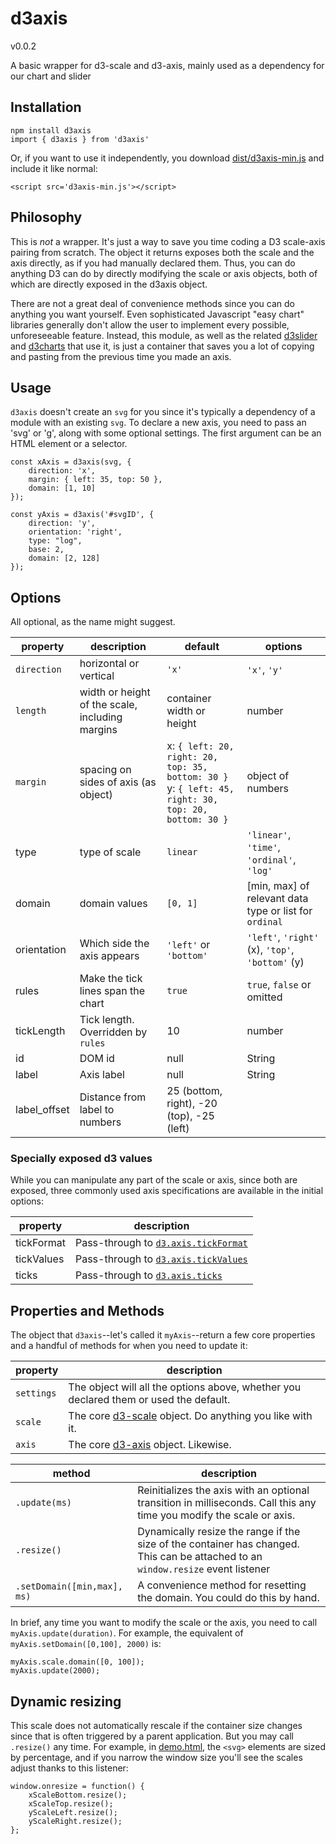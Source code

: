# d3axis

v0.0.2

A basic wrapper for d3-scale and d3-axis, mainly used as a dependency for our chart and slider

## Installation

	npm install d3axis
	import { d3axis } from 'd3axis'

Or, if you want to use it independently, you download [dist/d3axis-min.js](dist/d3axis-min.js) and include it like normal:

	<script src='d3axis-min.js'></script>

## Philosophy

This is _not_ a wrapper. It's just a way to save you time coding a D3 scale-axis pairing from scratch. The object it returns exposes both the scale and the axis directly, as if you had manually declared them. Thus, you can do anything D3 can do by directly modifying the scale or axis objects, both of which are directly exposed in the d3axis object.

There are not a great deal of convenience methods since you can do anything you want yourself. Even sophisticated Javascript "easy chart" libraries generally don't allow the user to implement every possible, unforeseeable feature. Instead, this module, as well as the related [d3slider](https://github.com/TimeMagazineLabs/d3slider) and [d3charts](https://github.com/TimeMagazineLabs/d3charts) that use it, is just a container that saves you a lot of copying and pasting from the previous time you made an axis.

## Usage

`d3axis` doesn't create an `svg` for you since it's typically a dependency of a module with an existing `svg`. To declare a new axis, you need to pass an 'svg' or 'g', along with some optional settings. The first argument can be an HTML element or a selector.

	const xAxis = d3axis(svg, {
		direction: 'x',
		margin: { left: 35, top: 50 },
		domain: [1, 10]
	});

	const yAxis = d3axis('#svgID', { 
		direction: 'y', 
		orientation: 'right',
		type: "log",
		base: 2,
		domain: [2, 128]
	});

## Options

All optional, as the name might suggest. 

|property|description|default|options|
|--------|-------|----------------|-----|
| `direction` | horizontal or vertical | `'x'` | `'x'`, `'y'` |
| `length`   |width or height of the scale, including margins |container width or height | number |
| `margin`  |spacing on sides of axis (as object) | x: `{ left: 20, right: 20, top: 35, bottom: 30 }`<br>y: `{ left: 45, right: 30, top: 20, bottom: 30 }` | object of numbers |
| type | type of scale | `linear` | `'linear'`, `'time'`, `'ordinal'`, `'log'`
| domain | domain values | `[0, 1]` | [min, max] of relevant data type or list for `ordinal`
| orientation | Which side the axis appears | `'left'` or `'bottom'` | `'left'`, `'right'` (x),  `'top'`, `'bottom'` (y)
| rules | Make the tick lines span the chart | `true` | `true`, `false` or omitted
| tickLength | Tick length. Overridden by `rules` | 10 | number
| id | DOM id | null | String |
| label | Axis label | null | String |
| label_offset | Distance from label to numbers | 25 (bottom, right), -20 (top), -25 (left) |

### Specially exposed d3 values

While you can manipulate any part of the scale or axis, since both are exposed, three commonly used axis specifications are available in the initial options:

|property|description|
|--------|-------|
| tickFormat | Pass-through to [`d3.axis.tickFormat`](https://github.com/d3/d3-axis#axis_tickFormat) |
| tickValues | Pass-through to [`d3.axis.tickValues`](https://github.com/d3/d3-axis#axis_tickValues) |
| ticks | Pass-through to [`d3.axis.ticks`](https://github.com/d3/d3-axis#axis_ticks) |

## Properties and Methods

The object that `d3axis`--let's called it `myAxis`--return a few core properties and a handful of methods for when you need to update it:

|property|description|
|--------|-------|
|`settings`|The object will all the options above, whether you declared them or used the default.|
|`scale`|The core [d3-scale](https://github.com/d3/d3-scale/) object. Do anything you like with it.|
|`axis`|The core [d3-axis](https://github.com/d3/d3-axis/) object. Likewise.|

|method|description|
|--------|-------|
|`.update(ms)`|Reinitializes the axis with an optional transition in milliseconds. Call this any time you modify the scale or axis.|
|`.resize()`|Dynamically resize the range if the size of the container has changed. This can be attached to an `window.resize` event listener |
|`.setDomain([min,max], ms)`|A convenience method for resetting the domain. You could do this by hand.|

In brief, any time you want to modify the scale or the axis, you need to call `myAxis.update(duration)`. For example, the equivalent of `myAxis.setDomain([0,100], 2000)` is:

	myAxis.scale.domain([0, 100]);
	myAxis.update(2000);

## Dynamic resizing

This scale does not automatically rescale if the container size changes since that is often triggered by a parent application. But you may call `.resize()` any time. For example, in [demo.html](demos/demo.html), the `<svg>` elements are sized by percentage, and if you narrow the window size you'll see the scales adjust thanks to this listener:

	window.onresize = function() {
		xScaleBottom.resize();
		xScaleTop.resize();
		yScaleLeft.resize();
		yScaleRight.resize();
	};
